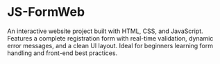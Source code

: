 # JS-FormWeb
An interactive website project built with HTML, CSS, and JavaScript. Features a complete registration form with real-time validation, dynamic error messages, and a clean UI layout. Ideal for beginners learning form handling and front-end best practices.
